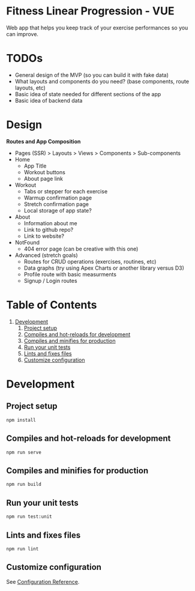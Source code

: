 # Fitness Linear Progression - VUE

Web app that helps you keep track of your exercise performances so you can improve.

# TODOs

- General design of the MVP (so you can build it with fake data)
- What layouts and components do you need? (base components, route layouts, etc)
- Basic idea of state needed for different sections of the app
- Basic idea of backend data

# Design

**Routes and App Composition**

- Pages (SSR) > Layouts > Views > Components > Sub-components
- Home
  - App Title
  - Workout buttons
  - About page link
- Workout
  - Tabs or stepper for each exercise
  - Warmup confirmation page
  - Stretch confirmation page
  - Local storage of app state?
- About
  - Information about me
  - Link to github repo?
  - Link to website?
- NotFound
  - 404 error page (can be creative with this one)
- Advanced (stretch goals)
  - Routes for CRUD operations (exercises, routines, etc)
  - Data graphs (try using Apex Charts or another library versus D3)
  - Profile route with basic measurments
  - Signup / Login routes

# Table of Contents

1. [Development](#Development)
   1. [Project setup](#Project-setup)
   2. [Compiles and hot-reloads for development](#Compiles-and-hot-reloads-for-development)
   3. [Compiles and minifies for production](#Compiles-and-minifies-for-production)
   4. [Run your unit tests](#Run-your-unit-tests)
   5. [Lints and fixes files](#Lints-and-fixes-files)
   6. [Customize configuration](#Customize-configuration)

# Development

## Project setup

```
npm install
```

## Compiles and hot-reloads for development

```
npm run serve
```

## Compiles and minifies for production

```
npm run build
```

## Run your unit tests

```
npm run test:unit
```

## Lints and fixes files

```
npm run lint
```

## Customize configuration

See [Configuration Reference](https://cli.vuejs.org/config/).
